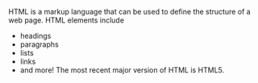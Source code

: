 HTML is a markup language that can be used to define the structure of a web page. HTML elements include
* headings
* paragraphs
* lists
* links
* and more!
The most recent major version of HTML is HTML5.